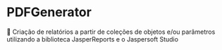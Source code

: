 # PDFGenerator
:bookmark_tabs: Criação de relatórios a partir de coleções de objetos e/ou parâmetros utilizando a biblioteca JasperReports e o Jaspersoft Studio
